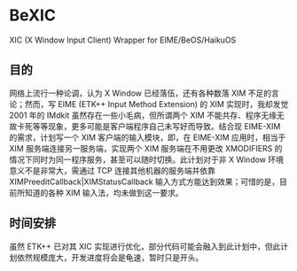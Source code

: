 # BeXIC
XIC (X Window Input Client) Wrapper for EIME/BeOS/HaikuOS

## 目的
网络上流行一种论调，认为 X Window 已经落伍，还有各种数落 XIM 不足的言论；然而，写 EIME (ETK++ Input Method Extension) 的 XIM 实现时，我却发觉 2001 年的 IMdkit 虽然存在一些小毛病，但所谓两个 XIM 不能共存、程序无缘无故卡死等等现象，更多可能是客户端程序自己未写好而导致。结合现 EIME-XIM 的需求，计划写一个 XIM 客户端的输入模块，即，在 EIME-XIM 应用时，相当于 XIM 服务端连接另一服务端，实现两个 XIM 服务端在不用更改 XMODIFIERS 的情况下同时为同一程序服务，甚至可以随时切换。此计划对于非 X Window 环境意义不是非常大，需通过 TCP 连接其他机器的服务端并依靠 XIMPreeditCallback|XIMStatusCallback 输入方式方能达到效果；可惜的是，目前所知道的各种 XIM 输入法，均未做到这一要求。


## 时间安排
虽然 ETK++ 已对其 XIC 实现进行优化，部分代码可能会融入到此计划中，但此计划依然规模庞大，开发进度将会是龟速，暂时只是开头。
